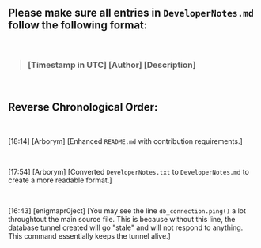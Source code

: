 ## Please make sure all entries in `DeveloperNotes.md` follow the following format:

<br/>

> ### **[Timestamp in UTC] [Author] [Description]**
<br/>

## Reverse Chronological Order:

<!-- Please add a <br/> between every entry! -->

<br/>

[18:14] [Arborym] [Enhanced `README.md` with contribution requirements.]

<br/>

[17:54] [Arborym] [Converted `DeveloperNotes.txt` to `DeveloperNotes.md` to create a more readable format.]

<br/>

[16:43] [enigmapr0ject] [You may see the line `db_connection.ping()` a lot throughtout the main source file. This is because without this line,
the database tunnel created will go "stale" and will not respond to anything. This command essentially keeps the tunnel alive.]

<br/>